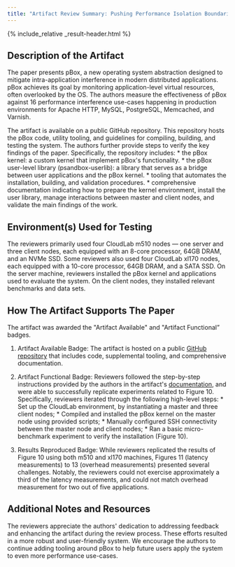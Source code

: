 ```yaml
---
title: "Artifact Review Summary: Pushing Performance Isolation Boundaries into Application with pBox"
---
```


{% include_relative _result-header.html %}

## Description of the Artifact

The paper presents pBox, a new operating system abstraction designed to mitigate intra-application interference in modern distributed applications. pBox achieves its goal by monitoring application-level virtual resources, often overlooked by the OS. The authors measure the effectiveness of pBox against 16 performance interference use-cases happening in production environments for Apache HTTP, MySQL, PostgreSQL, Memcached, and Varnish.

The artifact is available on a public GitHub repository. This repository hosts the pBox code, utility tooling, and guidelines for compiling, building, and testing the system. The authors further provide steps to verify the key findings of the paper. Specifically, the
repository includes:
    * the pBox kernel: a custom kernel that implement pBox's functionality.
    * the pBox user-level library (psandbox-userlib): a library that serves as a bridge between user applications and the pBox kernel.
    * tooling that automates the installation, building, and validation procedures.
    * comprehensive documentation indicating how to prepare the kernel environment, install the user library, manage interactions between master and client nodes, and validate the main findings of the work.

## Environment(s) Used for Testing

The reviewers primarily used four CloudLab m510 nodes — one server and three client nodes, each equipped with an 8-core processor, 64GB DRAM, and an NVMe SSD. Some reviewers also used four CloudLab xl170 nodes, each equipped with a 10-core processor, 64GB DRAM, and a SATA SSD. On the server machine, reviewers installed the pBox kernel and applications used to evaluate the system. On the client nodes, they installed relevant benchmarks and data sets.

## How The Artifact Supports The Paper

The artifact was awarded the "Artifact Available" and "Artifact Functional” badges.

  1. Artifact Available Badge: The artifact is hosted on a public [GitHub repository](https://github.com/OrderLab/pBox/) that includes code, supplemental tooling, and comprehensive documentation.
  
  2. Artifact Functional Badge: Reviewers followed the step-by-step instructions provided by the authors in the artifact's [documentation](https://github.com/OrderLab/pBox/blob/master/README.md), and were able to successfully replicate experiments related to Figure 10. Specifically, reviewers iterated through the following high-level steps:
    * Set up the CloudLab environment, by instantiating a master and three client nodes;
    * Compiled and installed the pBox kernel on the master node using provided scripts;
    * Manually configured SSH connectivity between the master node and client nodes;
    * Ran a basic micro-benchmark experiment to verify the installation (Figure 10).

  3. Results Reproduced Badge: While reviewers replicated the results of Figure 10 using both m510 and xl170 machines, Figures 11 (latency measurements) to 13 (overhead measurements) presented several challenges. Notably, the reviewers could not exercise approximately a third of the latency measurements, and could not match overhead measurement for two out of five applications.

## Additional Notes and Resources

The reviewers appreciate the authors' dedication to addressing feedback and enhancing the artifact during the review process. These efforts resulted in a more robust and user-friendly system. We encourage the authors to continue adding tooling around pBox to help future users apply the system to even more performance use-cases.
